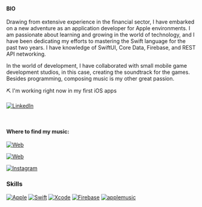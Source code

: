 #### BIO

Drawing from extensive experience in the financial sector, I have embarked on a new adventure as an application developer for Apple environments. I am passionate about learning and growing in the world of technology, and I have been dedicating my efforts to mastering the Swift language for the past two years. I have knowledge of SwiftUI, Core Data, Firebase, and REST API networking. 

In the world of development, I have collaborated with small mobile game development studios, in this case, creating the soundtrack for the games. Besides programming, composing music is my other great passion.

 ⛏️ I'm working right now in my first iOS apps </br></br>
[![LinkedIn](https://img.shields.io/badge/LinkedIn-Sergio_Gonzalez-0077B5?style=for-the-badge&logo=linkedin&logoColor=white&labelColor=101010)](https://www.linkedin.com/in/sergio-gonzález-cristóbal-32aa59248/)

</br>

#### Where to find my music:

[![Web](https://img.shields.io/badge/Web-Oblidivm_Music_Homepage-7149C6?style=for-the-badge&logo=blogger&logoColor=white&labelColor=101010)](https://oblidivmmusic.blogspot.com)</br>

[![Web](https://img.shields.io/badge/Bandcamp-Oblidivm-7149C6?style=for-the-badge&logo=bandcamp&logoColor=white&labelColor=101010)](https://oblidivm.bandcamp.com/track/into-the-interstellar-void)</br>

[![Instagram](https://img.shields.io/badge/Instagram-@oblidivm-7149C6?style=for-the-badge&logo=instagram&logoColor=white&labelColor=101010)](https://www.instagram.com/oblidivm/)



### Skills

[![Apple](https://img.shields.io/badge/iOS-999999?style=for-the-badge&logo=apple&logoColor=white&labelColor=101010)]()
[![Swift](https://img.shields.io/badge/Swift-F05138?style=for-the-badge&logo=swift&logoColor=white&labelColor=101010)]()
[![Xcode](https://img.shields.io/badge/Xcode-1575F9?style=for-the-badge&logo=xcode&logoColor=white&labelColor=101010)]()
[![Firebase](https://img.shields.io/badge/Firebase-FFCA28?style=for-the-badge&logo=firebase&logoColor=white&labelColor=101010)]()
[![applemusic](https://img.shields.io/badge/Logic_Pro_X-7149C6?style=for-the-badge&logo=applemusic&logoColor=white&labelColor=101010)]()
</br>



